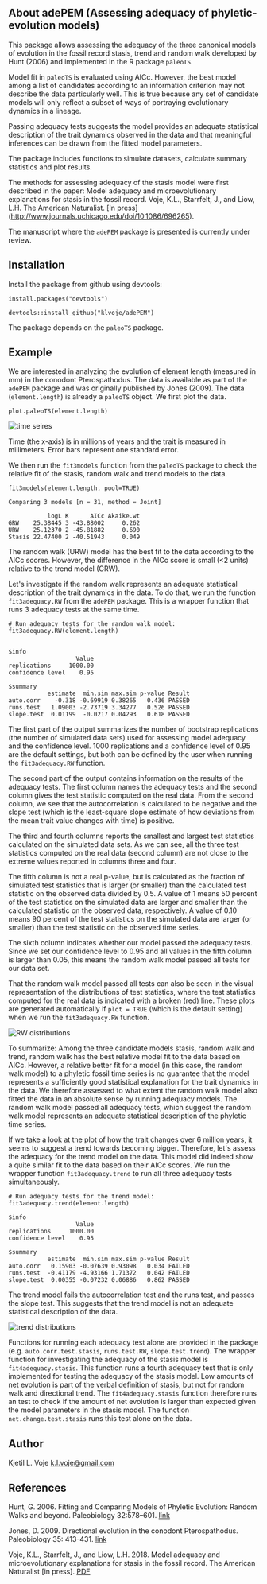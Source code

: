 ## About adePEM (Assessing adequacy of phyletic-evolution models) 

This package allows assessing the adequacy of the three canonical models of evolution in the fossil record stasis, trend and random walk developed by Hunt (2006) and implemented in the R package `paleoTS`.  

Model fit in `paleoTS` is evaluated using AICc. However, the best model among a list of candidates according to an information criterion may not describe the data particularly well. This is true because any set of candidate models will only reflect a subset of ways of portraying evolutionary dynamics in a lineage. 

Passing adequacy tests suggests the model provides an adequate statistical description of the trait dynamics observed in the data and that meaningful inferences can be drawn from the fitted model parameters. 

The package includes functions to simulate datasets, calculate summary statistics and plot results. 

The methods for assessing adequacy of the stasis model were first described in the paper: Model adequacy and microevolutionary explanations for stasis in the fossil record. Voje, K.L., Starrfelt, J., and Liow, L.H. The American Naturalist. [In press] (http://www.journals.uchicago.edu/doi/10.1086/696265).

The manuscript where the `adePEM` package is presented is currently under review.


## Installation

Install the package from github using devtools:

```
install.packages("devtools")

devtools::install_github("klvoje/adePEM")
```

The package depends on the `paleoTS` package.


## Example

We are interested in analyzing the evolution of element length (measured in mm) in the conodont Pterospathodus. The data is available as part of the `adePEM` package and was originally published by Jones (2009). The data (`element.length`) is already a `paleoTS` object. We first plot the data. 

```
plot.paleoTS(element.length)
```
![time seires](https://github.com/klvoje/adePEM/blob/master/extra/time.series.png)

Time (the x-axis) is in millions of years and the trait is measured in millimeters. Error bars represent one standard error.

We then run the `fit3models` function from the `paleoTS` package to check the relative fit of the stasis, random walk and trend models to the data.
```
fit3models(element.length, pool=TRUE)

Comparing 3 models [n = 31, method = Joint]

           logL K      AICc Akaike.wt
GRW    25.38445 3 -43.88002     0.262
URW    25.12370 2 -45.81882     0.690
Stasis 22.47400 2 -40.51943     0.049
```

The random walk (URW) model has the best fit to the data according to the AICc scores. However, the difference in the AICc score is small (<2 units) relative to the trend model (GRW). 

Let's investigate if the random walk represents an adequate statistical description of the trait dynamics in the data. To do that, we run the function `fit3adequacy.RW` from the `adePEM` package. This is a wrapper function that runs 3 adequacy tests at the same time. 
  
```
# Run adequacy tests for the random walk model:
fit3adequacy.RW(element.length)


$info
                   Value
replications     1000.00
confidence level    0.95

$summary
           estimate  min.sim max.sim p-value Result
auto.corr    -0.318 -0.69919 0.38265   0.436 PASSED
runs.test   1.09003 -2.73719 3.34277   0.526 PASSED
slope.test  0.01199  -0.0217 0.04293   0.618 PASSED
```

The first part of the output summarizes the number of bootstrap replications (the number of simulated data sets) used for assessing model adequacy and the confidence level. 1000 replications and a confidence level of 0.95 are the default settings, but both can be defined by the user when running the `fit3adequacy.RW` function.

The second part of the output contains information on the results of the adequacy tests. The first column names the adequacy tests and the second column gives the test statistic computed on the real data. From the second column, we see that the autocorrelation is calculated to be negative and the slope test (which is the least-square slope estimate of how deviations from the mean trait value changes with time) is positive. 

The third and fourth columns reports the smallest and largest test statistics calculated on the simulated data sets. As we can see, all the three test statistics computed on the real data (second column) are not close to the extreme values reported in columns three and four. 

The fifth column is not a real p-value, but is calculated as the fraction of simulated test statistics that is larger (or smaller) than the calculated test statistic on the observed data divided by 0.5. A value of 1 means 50 percent of the test statistics on the simulated data are larger and smaller than the calculated statistic on the observed data, respectively. A value of 0.10 means 90 percent of the test statistics on the simulated data are larger (or smaller) than the test statistic on the observed time series. 

The sixth column indicates whether our model passed the adequacy tests. Since we set our confidence level to 0.95 and all values in the fifth column is larger than 0.05, this means the random walk model passed all tests for our data set. 

That the random walk model passed all tests can also be seen in the visual representation of the distributions of test statistics, where the test statistics computed for the real data is indicated with a broken (red) line. These plots are generated automatically if `plot = TRUE` (which is the default setting) when we run the `fit3adequacy.RW` function.   

![RW distributions](https://github.com/klvoje/adePEM/blob/master/extra/adequacy.bm.png)


To summarize: Among the three candidate models stasis, random walk and trend, random walk has the best relative model fit to the data based on AICc. However, a relative better fit for a model (in this case, the random walk model) to a phyletic fossil time series is no guarantee that the model represents a sufficiently good statistical explanation for the trait dynamics in the data. We therefore assessed to what extent the random walk model also fitted the data in an absolute sense by running adequacy models. The random walk model passed all adequacy tests, which suggest the random walk model represents an adequate statistical description of the phyletic time series.

If we take a look at the plot of how the trait changes over 6 million years, it seems to suggest a trend towards becoming bigger. Therefore, let's assess the adequacy for the trend model on the data. This model did indeed show a quite similar fit to the data based on their AICc scores. We run the wrapper function `fit3adequacy.trend` to run all three adequacy tests simultaneously.

```
# Run adequacy tests for the trend model:
fit3adequacy.trend(element.length)

$info
                   Value
replications     1000.00
confidence level    0.95

$summary
           estimate  min.sim max.sim p-value Result
auto.corr   0.15903 -0.07639 0.93098   0.034 FAILED
runs.test  -0.41179 -4.93166 1.71372   0.042 FAILED
slope.test  0.00355 -0.07232 0.06886   0.862 PASSED
```
The trend model fails the autocorrelation test and the runs test, and passes the slope test. This suggests that the trend model is not an adequate statistical description of the data.

![trend distributions](https://github.com/klvoje/adePEM/blob/master/extra/adequacy.trend.png)

Functions for running each adequacy test alone are provided in the package (e.g. `auto.corr.test.stasis`, `runs.test.RW`, `slope.test.trend`). The wrapper function for investigating the adequacy of the stasis model is `fit4adequacy.stasis`. This function runs a fourth adequacy test that is only implemented for testing the adequacy of the stasis model. Low amounts of net evolution is part of the verbal definition of stasis, but not for random walk and directional trend. The `fit4adequacy.stasis` function therefore runs an test to check if the amount of net evolution is larger than expected given the model parameters in the stasis model. The function `net.change.test.stasis` runs this test alone on the data.



## Author

Kjetil L. Voje <k.l.voje@gmail.com>


## References

Hunt, G. 2006. Fitting and Comparing Models of Phyletic Evolution: Random Walks and beyond. Paleobiology 32:578–601. [link](http://www.bioone.org/doi/abs/10.1666/05070.1)

Jones, D. 2009. Directional evolution in the conodont Pterospathodus. Paleobiology 35: 413-431. [link](http://www.bioone.org/doi/abs/10.1666/0094-8373-35.3.413)

Voje, K.L., Starrfelt, J., and Liow, L.H. 2018. Model adequacy and microevolutionary explanations for stasis in the fossil record. The American Naturalist [in press]. [PDF](http://www.journals.uchicago.edu/doi/pdfplus/10.1086/696265)

